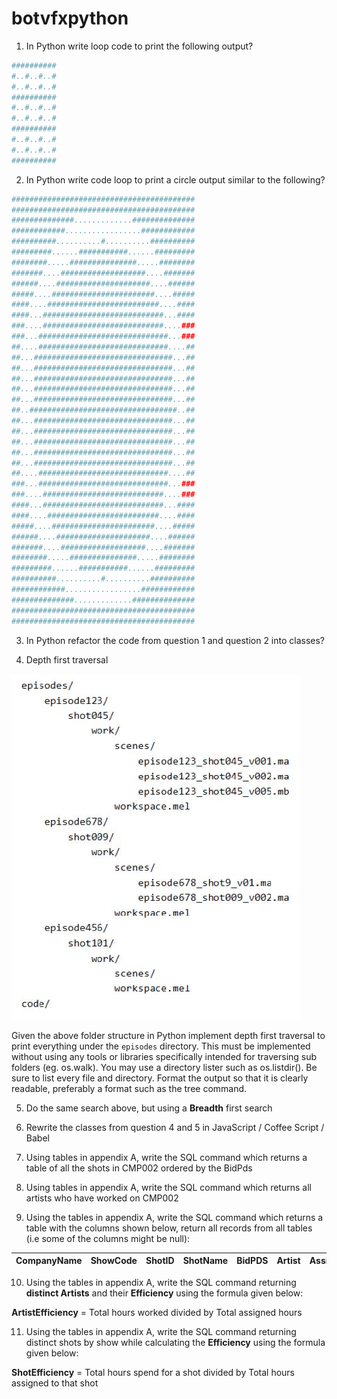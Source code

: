 # botvfxpython
1. In Python write loop code to print the following output?
```python
##########
#..#..#..#
#..#..#..#
##########
#..#..#..#
#..#..#..#
##########
#..#..#..#
#..#..#..#
##########
```

2. In Python write code loop to print a circle output similar to the following?
```python
#########################################
#########################################
##############.............##############
############.................############
##########..........#..........##########
#########......###########......#########
########.....###############.....########
#######....###################....#######
######....#####################....######
#####....#######################....#####
####....#########################....####
####...###########################...####
###....###########################....###
###...#############################...###
##....#############################....##
##...###############################...##
##...###############################...##
##...###############################...##
##...###############################...##
##...###############################...##
##..#################################..##
##...###############################...##
##...###############################...##
##...###############################...##
##...###############################...##
##...###############################...##
##....#############################....##
###...#############################...###
###....###########################....###
####...###########################...####
####....#########################....####
#####....#######################....#####
######....#####################....######
#######....###################....#######
########.....###############.....########
#########......###########......#########
##########..........#..........##########
############.................############
##############.............##############
#########################################
#########################################
```

3. In Python refactor the code from question 1 and question 2 into classes?

4. Depth first traversal

![alt text](https://github.com/muthukaruppanp/botvfxpython/blob/master/sample/images/folder_structure.jpg)

Given the above folder structure in Python implement depth first traversal to print
everything under the `episodes` directory. This must be implemented without
using any tools or libraries specifically intended for traversing sub folders (eg.
os.walk). You may use a directory lister such as os.listdir(). Be sure to list every file
and directory.
Format the output so that it is clearly readable, preferably a format such as the tree
command.

5. Do the same search above, but using a **Breadth** first search

6. Rewrite the classes from question 4 and 5 in JavaScript / Coffee Script / Babel

7. Using tables in appendix A, write the SQL command which returns a table of all the
shots in CMP002 ordered by the BidPds

8. Using tables in appendix A, write the SQL command which returns all artists who have
worked on CMP002

9. Using the tables in appendix A, write the SQL command which returns a table with the
columns shown below, return all records from all tables (i.e some of the columns might
be null):

| CompanyName | ShowCode | ShotID | ShotName | BidPDS | Artist | AssignedHours | HoursWorked |
| ----------- |:--------:|:------:|:--------:|:------:|:------:|:-------------:|:-----------:|

10. Using the tables in appendix A, write the SQL command returning **distinct Artists** and
their **Efficiency** using the formula given below:

**ArtistEfficiency** = Total hours worked divided by Total assigned hours

11. Using the tables in appendix A, write the SQL command returning distinct shots
by show while calculating the **Efficiency** using the formula given below:

**ShotEfficiency** = Total hours spend for a shot divided by Total hours assigned to that shot
